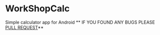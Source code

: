 # WorkShopCalc

Simple calculator app for Android ** IF YOU FOUND ANY BUGS PLEASE [PULL REQUEST](https://github.com/0xpulsar/WorkShopCalc/pulls)**

